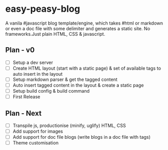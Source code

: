 # easy-peasy-blog
A vanila #javascript blog template/engine, which takes #html or markdown or even a  doc file with some delimiter and generates a static site. No frameworks.Just plain HTML, CSS & javascript. 

## Plan - v0

- [ ] Setup a dev server
- [ ] Create HTML layout (start with a static page) & set of available tags to auto insert in the layout
- [ ] Setup markdown parser & get the tagged content
- [ ] Auto insert tagged content in the layout & create a static page
- [ ] Setup build config & build command
- [ ] First Release

## Plan - Next

- [ ] Transpile js, productionise (minify, uglify) HTML, CSS
- [ ] Add support for images
- [ ] Add support for doc file blogs (write blogs in a doc file with tags)
- [ ] Theme customisation
